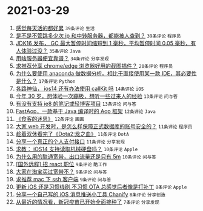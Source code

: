 # 2021-03-29

1. [感觉每天活的都好累](https://www.v2ex.com/t/766048) `39条评论` `生活`
1. [是不是不管跳多少次 ip 和中转服务器，都能被人查到？](https://www.v2ex.com/t/766091) `39条评论` `程序员`
1. [JDK16 发布， GC 最大暂停时间缩短到 1 毫秒，平均暂停时间 0.05 毫秒，有人体验过没？](https://www.v2ex.com/t/766035) `35条评论` `Java`
1. [用啥服务器便宜靠谱？](https://www.v2ex.com/t/766000) `34条评论` `分享发现`
1. [求推荐分享 chrome/edge 浏览器好用的截图插件？](https://www.v2ex.com/t/766008) `20条评论` `程序员`
1. [为什么要使用 anaconda 做数据分析。相比于直接使用某一款 IDE，其必要性是什么？](https://www.v2ex.com/t/766001) `17条评论` `Python`
1. [各路神仙， ios14 还有办法使用 callKit 吗](https://www.v2ex.com/t/766054) `14条评论` `iOS`
1. [今年 30 岁，想体验一次蹦极，想听一些过来人的经验](https://www.v2ex.com/t/766085) `13条评论` `问与答`
1. [有没有支持 ie8 的笔记或轻博客项目](https://www.v2ex.com/t/766031) `13条评论` `问与答`
1. [FastAop，一款基于 Java 编译时的 Aop 框架](https://www.v2ex.com/t/766044) `12条评论` `Java`
1. [《食客的迷思》](https://www.v2ex.com/t/765998) `12条评论` `画画`
1. [大家 web 开发时，是怎么样保障正式数据库的账号安全的？](https://www.v2ex.com/t/766088) `11条评论` `程序员`
1. [趁着双休看完了《Dota2:龙之血》](https://www.v2ex.com/t/766077) `11条评论` `DotA`
1. [分享一个真正的个人支付接口](https://www.v2ex.com/t/766069) `11条评论` `分享发现`
1. [求教： iOS14 支持读取机械硬盘吗？](https://www.v2ex.com/t/766070) `10条评论` `Apple`
1. [为什么用的联通宽带，出口流量还是只有 5m](https://www.v2ex.com/t/766007) `10条评论` `问与答`
1. [[国外远程] 招 react 职位](https://www.v2ex.com/t/766089) `9条评论` `酷工作`
1. [大家在淘宝买过宽带不？](https://www.v2ex.com/t/766073) `9条评论` `问与答`
1. [求推荐 mac 下 ssh 客户端](https://www.v2ex.com/t/766038) `9条评论` `问与答`
1. [更新 iOS 还是习惯线刷 不习惯 OTA 总感觉后者像是打补丁](https://www.v2ex.com/t/766024) `8条评论` `Apple`
1. [分享一个自己写的 iOS 消息推送小工具 Chanify](https://www.v2ex.com/t/765999) `8条评论` `分享创造`
1. [从最近的情况看，新冠疫苗已开始全面接种了](https://www.v2ex.com/t/766083) `7条评论` `分享发现`
